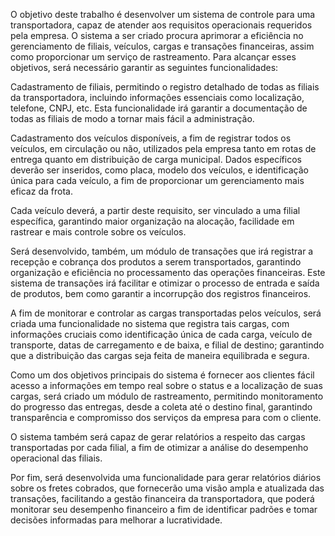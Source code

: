  O objetivo deste trabalho é desenvolver um sistema de controle para uma transportadora, capaz de atender aos requisitos operacionais requeridos pela empresa. O sistema a ser criado procura aprimorar a eficiência no gerenciamento de filiais, veículos, cargas e transações financeiras, assim como proporcionar um serviço de rastreamento. Para alcançar esses objetivos, será necessário garantir as seguintes funcionalidades:

  Cadastramento de filiais, permitindo o registro detalhado de todas as filiais da transportadora, incluindo informações essenciais como localização, telefone, CNPJ, etc. Esta funcionalidade irá garantir a documentação de todas as filiais de modo a tornar mais fácil a administração.

   Cadastramento dos veículos disponíveis, a fim de registrar todos os veículos, em circulação ou não, utilizados pela empresa tanto em rotas de entrega quanto em distribuição de carga municipal. Dados específicos deverão ser inseridos, como placa, modelo dos veículos, e identificação única para cada veículo, a fim de proporcionar um gerenciamento mais eficaz da frota.

   Cada veículo deverá, a partir deste requisito, ser vinculado a uma filial específica, garantindo maior organização na alocação, facilidade em rastrear e mais controle sobre os veículos.

   Será desenvolvido, também, um módulo de transações que irá registrar a recepção e cobrança dos produtos a serem transportados, garantindo organização e eficiência no processamento das operações financeiras. Este sistema de transações irá facilitar e otimizar o processo de entrada e saída de produtos, bem como garantir a incorrupção dos registros financeiros.

A fim de monitorar e controlar as cargas transportadas pelos veículos, será criada uma funcionalidade no sistema que registra tais cargas, com informações cruciais como identificação única de cada carga, veículo de transporte, datas de carregamento e de baixa, e filial de destino; garantindo que a distribuição das cargas seja feita de maneira equilibrada e segura.

Como um dos objetivos principais do sistema é fornecer aos clientes fácil acesso a informações em tempo real sobre o status e a localização de suas cargas, será criado um módulo de rastreamento, permitindo monitoramento do progresso das entregas, desde a coleta até o destino final, garantindo transparência e compromisso dos serviços da empresa para com o cliente.

O sistema também será capaz de gerar relatórios a respeito das cargas transportadas por cada filial, a fim de otimizar a análise do desempenho operacional das filiais.

Por fim, será desenvolvida uma funcionalidade para gerar relatórios diários sobre os fretes cobrados, que fornecerão uma visão ampla e atualizada das transações, facilitando a gestão financeira da transportadora, que poderá monitorar seu desempenho financeiro a fim de identificar padrões e tomar decisões informadas para melhorar a lucratividade.
